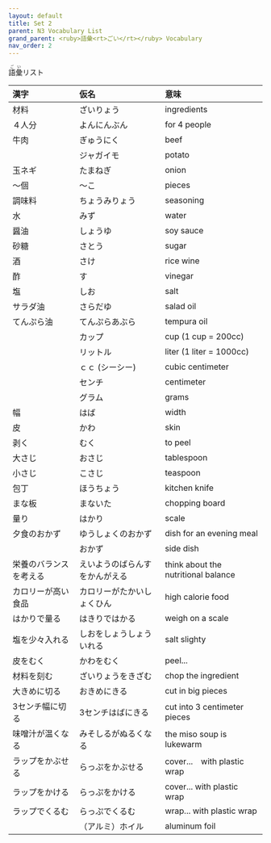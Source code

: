 ```yaml
---
layout: default
title: Set 2
parent: N3 Vocabulary List
grand_parent: <ruby>語彙<rt>ごい</rt></ruby> Vocabulary
nav_order: 2
---
```


<ruby>語彙<rt>ごい</rt></ruby>リスト

| 漢字                   | 仮名                           | 意味                                |
|:---------------------- |:------------------------------ |:----------------------------------- |
| 材料                   | ざいりょう                     | ingredients                         |
| ４人分                 | よんにんぶん                   | for 4 people                        |
| 牛肉                   | ぎゅうにく                     | beef                                |
|                        | ジャガイモ                     | potato                              |
| 玉ネギ                 | たまねぎ                       | onion                               |
| ～個                   | ～こ                           | pieces                              |
| 調味料                 | ちょうみりょう                 | seasoning                           |
| 水                     | みず                           | water                               |
| 醤油                   | しょうゆ                       | soy sauce                           |
| 砂糖                   | さとう                         | sugar                               |
| 酒                     | さけ                           | rice wine                           |
| 酢                     | す                             | vinegar                             |
| 塩                     | しお                           | salt                                |
| サラダ油               | さらだゆ                       | salad oil                           |
| てんぷら油             | てんぷらあぶら                 | tempura oil                         |
|                        | カップ                         | cup (1 cup = 200cc)                 |
|                        | リットル                       | liter (1 liter = 1000cc)            |
|                        | ｃｃ (シーシー)                | cubic centimeter                    |
|                        | センチ                         | centimeter                          |
|                        | グラム                         | grams                               |
| 幅                     | はば                           | width                               |
| 皮                     | かわ                           | skin                                |
| 剥く                   | むく                           | to peel                             |
| 大さじ                 | おさじ                         | tablespoon                          |
| 小さじ                 | こさじ                         | teaspoon                            |
| 包丁                   | ほうちょう                     | kitchen knife                       |
| まな板                 | まないた                       | chopping board                      |
| 量り                   | はかり                         | scale                               |
| 夕食のおかず           | ゆうしょくのおかず             | dish for an evening meal            |
|                        | おかず                         | side dish                           |
| 栄養のバランスを考える | えいようのばらんすをかんがえる | think about the nutritional balance |
| カロリーが高い食品     | カロリーがたかいしょくひん     | high calorie food                   |
| はかりで量る           | はきりではかる                 | weigh on a scale                    |
|  塩を少々入れる        | しおをしょうしょういれる         | salt slighty                       |
| 皮をむく               | かわをむく                     | peel...                             |
| 材料を刻む             | ざいりょうをきざむ             | chop the ingredient                 |
| 大きめに切る           | おきめにきる                   | cut in big pieces                   |
| 3センチ幅に切る        | 3センチはばにきる              | cut into 3 centimeter pieces        |
| 味噌汁が温くなる       | みそしるがぬるくなる             | the miso soup is lukewarm           |
| ラップをかぶせる       | らっぷをかぶせる               | cover...　with plastic wrap         |
| ラップをかける         | らっぷをかける                 | cover... with plastic wrap          |
| ラップでくるむ         | らっぷでくるむ                 | wrap... with plastic wrap           |
|                        | （アルミ）ホイル               | aluminum foil                       |
